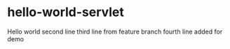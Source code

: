 # hello-world-servlet
Hello world
second line
third line from feature branch
fourth line added for demo
